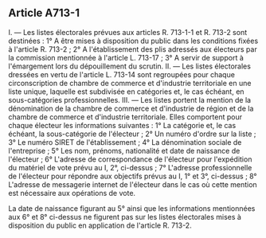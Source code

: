 Article A713-1
----
I. ― Les listes électorales prévues aux articles R. 713-1-1 et R. 713-2 sont
destinées : 1° A être mises à disposition du public dans les conditions fixées à
l'article R. 713-2 ; 2° A l'établissement des plis adressés aux électeurs par la
commission mentionnée à l'article L. 713-17 ; 3° A servir de support à
l'émargement lors du dépouillement du scrutin. II. ― Les listes électorales
dressées en vertu de l'article L. 713-14 sont regroupées pour chaque
circonscription de chambre de commerce et d'industrie territoriale en une liste
unique, laquelle est subdivisée en catégories et, le cas échéant, en
sous-catégories professionnelles. III. ― Les listes portent la mention de la
dénomination de la chambre de commerce et d'industrie de région et de la chambre
de commerce et d'industrie territoriale. Elles comportent pour chaque électeur
les informations suivantes : 1° La catégorie et, le cas échéant, la
sous-catégorie de l'électeur ; 2° Un numéro d'ordre sur la liste ; 3° Le numéro
SIRET de l'établissement ; 4° La dénomination sociale de l'entreprise ; 5° Les
nom, prénoms, nationalité et date de naissance de l'électeur ; 6° L'adresse de
correspondance de l'électeur pour l'expédition du matériel de vote prévu au I,
2°, ci-dessus ; 7° L'adresse professionnelle de l'électeur pour répondre aux
objectifs prévus au I, 1° et 3°, ci-dessus ; 8° L'adresse de messagerie internet
de l'électeur dans le cas où cette mention est nécessaire aux opérations de
vote.

La date de naissance figurant au 5° ainsi que les informations mentionnées aux
6° et 8° ci-dessus ne figurent pas sur les listes électorales mises à
disposition du public en application de l'article R. 713-2.
